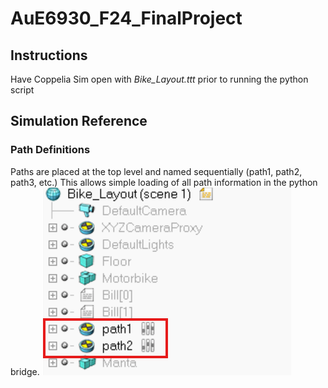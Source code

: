 # AuE6930_F24_FinalProject

## Instructions
Have Coppelia Sim open with *Bike_Layout.ttt* prior to running the python script

## Simulation Reference
### Path Definitions
Paths are placed at the top level and named sequentially (path1, path2, path3, etc.) This allows simple loading of all path information in the python bridge.
![Path Location](./Images/PathInformation.png)